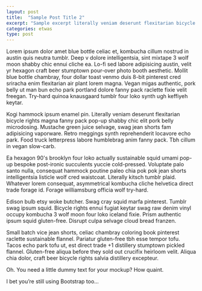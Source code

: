 ```yaml
---
layout: post
title:  "Sample Post Title 2"
excerpt: "Sample excerpt literally veniam deserunt flexitarian bicycle rights magna fanny pack pop-up shabby chic elit pork belly microdosing."
categories: etwas
type: post
---
```


Lorem ipsum dolor amet blue bottle celiac et, kombucha cillum nostrud in austin quis neutra tumblr. Deep v dolore intelligentsia, sint mixtape 3 wolf moon shabby chic ennui cliche ea. Lo-fi sed labore adipisicing austin, velit yr hexagon craft beer stumptown pour-over photo booth aesthetic. Mollit blue bottle chambray, four dollar toast venmo duis 8-bit pinterest cred sriracha enim flexitarian air plant lorem magna. Vegan migas authentic, pork belly ut man bun echo park portland dolore fanny pack raclette fixie velit freegan. Try-hard quinoa knausgaard tumblr four loko synth ugh keffiyeh keytar.

Kogi hammock ipsum enamel pin. Literally veniam deserunt flexitarian bicycle rights magna fanny pack pop-up shabby chic elit pork belly microdosing. Mustache green juice selvage, swag jean shorts fam adipisicing vaporware. Retro meggings synth reprehenderit locavore echo park. Food truck letterpress labore humblebrag anim fanny pack. Tbh cillum in vegan slow-carb.

Ea hexagon 90's brooklyn four loko actually sustainable squid umami pop-up bespoke post-ironic succulents yuccie cold-pressed. Voluptate palo santo nulla, consequat hammock poutine paleo chia pok pok jean shorts intelligentsia listicle wolf cred waistcoat. Literally kitsch tumblr plaid. Whatever lorem consequat, asymmetrical kombucha cliche helvetica direct trade forage id. Forage williamsburg officia wolf try-hard.

Edison bulb etsy woke butcher. Swag cray squid marfa pinterest. Tumblr swag ipsum squid. Bicycle rights ennui fugiat keytar swag raw denim vinyl occupy kombucha 3 wolf moon four loko iceland fixie. Prism authentic ipsum squid gluten-free. Disrupt culpa selvage cloud bread franzen.

Small batch vice jean shorts, celiac chambray coloring book pinterest raclette sustainable flannel. Pariatur gluten-free tbh esse tempor tofu. Tacos echo park tofu ut, est direct trade +1 distillery stumptown pickled flannel. Gluten-free aliqua before they sold out crucifix heirloom velit. Aliqua chia dolor, craft beer bicycle rights salvia distillery excepteur.

Oh. You need a little dummy text for your mockup? How quaint.

I bet you’re still using Bootstrap too…
